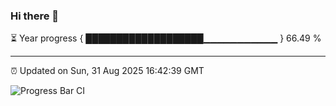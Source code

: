 ### Hi there 👋

⏳ Year progress { ███████████████████▁▁▁▁▁▁▁▁▁▁▁ } 66.49 %

---

⏰ Updated on Sun, 31 Aug 2025 16:42:39 GMT

![Progress Bar CI](https://github.com/IshwaranRudhara/GIT-ACTION/workflows/Progress%20Bar%20CI/badge.svg)
